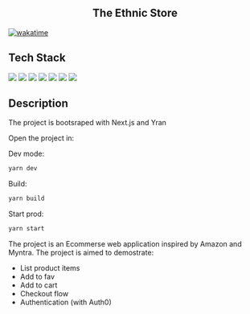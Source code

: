 <h2 align="center">The Ethnic Store </h2>
<a align="right" href="https://wakatime.com/badge/user/f8326426-6afb-4003-b45b-08583727793f/project/d28ba6b8-3d00-4367-b082-664687fe5546"><img src="https://wakatime.com/badge/user/f8326426-6afb-4003-b45b-08583727793f/project/d28ba6b8-3d00-4367-b082-664687fe5546.svg" alt="wakatime"></a>

<h2>Tech Stack</h2>

<a><img src="https://img.shields.io/badge/next.js-000000?style=for-the-badge&logo=nextdotjs&logoColor=white" ></a>
<a><img src="https://img.shields.io/badge/underscore%20js-0371B5?style=for-the-badge&logo=underscore.js&logoColor=white" ></a>
<a><img src="https://img.shields.io/badge/XState-black?style=for-the-badge&logo=xstate&logoColor=white" ></a>
<a><img src="https://img.shields.io/badge/MUI-blue?style=for-the-badge&logo=mui&logoColor=white" ></a>
<a><img src="https://img.shields.io/badge/Markdown-black?style=for-the-badge&logo=markdown&logoColor=white" ></a>
<a><img src="https://img.shields.io/badge/Auth0-orange?style=for-the-badge&logo=auth0&logoColor=white" ></a>
<a><img src="https://img.shields.io/badge/Yarn-blue?style=for-the-badge&logo=yarn&logoColor=white" ></a>

<h2> Description</h2>
The project is bootsraped with Next.js and Yran

Open the project in:

Dev mode:

```sh
yarn dev
```

Build:

```sh
yarn build
```

Start prod:

```sh
yarn start
```

The project is an Ecommerse web application inspired by Amazon and Myntra.
The project is aimed to demostrate:

- List product items
- Add to fav
- Add to cart
- Checkout flow
- Authentication (with Auth0)
